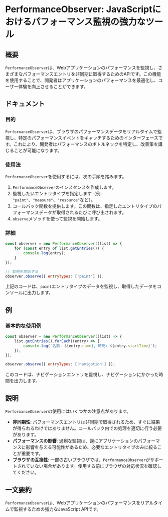 <!--
Meta Description: # PerformanceObserver: JavaScriptにおけるパフォーマンス監視の強力なツール ## 概要 `PerformanceObserver`は、Webアプリケーションのパフォーマンスを監視し、さまざまなパフォーマンスエントリを非同期に取得するためのAPIです。この機能を使用する...
Meta Keywords: performanceobserver, entry, observer, list, paint
-->

# PerformanceObserver: JavaScriptにおけるパフォーマンス監視の強力なツール

## 概要
`PerformanceObserver`は、Webアプリケーションのパフォーマンスを監視し、さまざまなパフォーマンスエントリを非同期に取得するためのAPIです。この機能を使用することで、開発者はアプリケーションのパフォーマンスを最適化し、ユーザー体験を向上させることができます。

## ドキュメント
### 目的
`PerformanceObserver`は、ブラウザのパフォーマンスデータをリアルタイムで監視し、特定のパフォーマンスイベントをキャッチするためのインターフェースです。これにより、開発者はパフォーマンスのボトルネックを特定し、改善策を講じることが可能になります。

### 使用法
`PerformanceObserver`を使用するには、次の手順を踏みます。

1. `PerformanceObserver`のインスタンスを作成します。
2. 監視したいエントリタイプを指定します（例: `"paint"`、`"measure"`、`"resource"`など）。
3. コールバック関数を提供します。この関数は、指定したエントリタイプのパフォーマンスデータが取得されるたびに呼び出されます。
4. `observe`メソッドを使って監視を開始します。

### 詳細
```javascript
const observer = new PerformanceObserver((list) => {
    for (const entry of list.getEntries()) {
        console.log(entry);
    }
});

// 監視を開始する
observer.observe({ entryTypes: ['paint'] });
```
上記のコードは、`paint`エントリタイプのデータを監視し、取得したデータをコンソールに出力します。

## 例
### 基本的な使用例
```javascript
const observer = new PerformanceObserver((list) => {
    list.getEntries().forEach((entry) => {
        console.log(`名前: ${entry.name}, 時間: ${entry.startTime}`);
    });
});

observer.observe({ entryTypes: ['navigation'] });
```
このコードは、ナビゲーションエントリを監視し、ナビゲーションにかかった時間を出力します。

## 説明
`PerformanceObserver`の使用にはいくつかの注意点があります。

- **非同期性**: パフォーマンスエントリは非同期で取得されるため、すぐに結果が得られるわけではありません。コールバック内での処理を適切に行う必要があります。
- **パフォーマンスの影響**: 過剰な監視は、逆にアプリケーションのパフォーマンスに影響を与える可能性があるため、必要なエントリタイプのみに絞ることが重要です。
- **ブラウザの互換性**: 一部の古いブラウザでは、`PerformanceObserver`がサポートされていない場合があります。使用する前にブラウザの対応状況を確認してください。

## 一文要約
`PerformanceObserver`は、Webアプリケーションのパフォーマンスをリアルタイムで監視するための強力なJavaScript APIです。